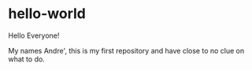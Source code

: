 hello-world
===========

Hello Everyone!

My names Andre', this is my first repository and have close to no clue on what to do.
